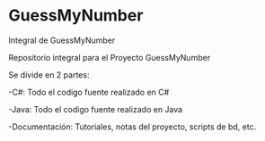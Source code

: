 GuessMyNumber
=============

Integral de GuessMyNumber

Repositorio integral para el Proyecto GuessMyNumber

Se divide en 2 partes:

-C#: Todo el codigo fuente realizado en C#

-Java: Todo el codigo fuente realizado en Java

-Documentación: Tutoriales, notas del proyecto, scripts de bd, etc.
